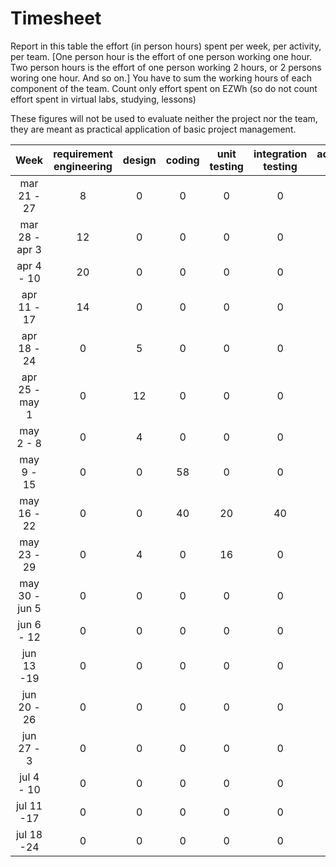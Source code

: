 # Timesheet

Report in this table the effort (in person hours) spent per week, per activity, per team. 
[One person hour is the effort of one person working one hour.
Two person hours is the effort of one person working 2 hours, or 2 persons woring one hour. And so on.]
You have to sum the working hours of each component of the team.
Count only effort spent on EZWh (so do not count effort spent in virtual labs, studying, lessons)

These figures will not be used to evaluate neither the project nor the team, they are meant as practical application of basic project management.

| Week | requirement engineering | design | coding | unit testing | integration testing | acceptance testing | management | git maven |
|:-----------:|:--------:|:-----------:|:-----------:|:----------:|:------------:|:---------------:|:-------------:|:--------------:|
| mar 21 - 27       | 8 | 0 | 0 | 0 | 0 | 0 | 0 | 0 |
| mar 28 - apr 3    | 12 | 0 | 0 | 0 | 0 | 0 | 0 | 0 |
| apr 4 - 10        | 20 | 0 | 0 | 0 | 0 | 0 | 0 | 0 |
| apr 11 - 17       | 14 |0 | 0 | 0 | 0 | 0 | 0 | 0 | 
| apr 18 - 24       | 0 | 5 | 0 | 0 | 0 | 0 | 0 | 0 | 
| apr 25 - may 1    | 0 | 12 | 0 | 0 | 0 | 0 | 0 | 0 |
| may 2 - 8         | 0 | 4 | 0 | 0 | 0 | 0 | 0 | 0 |
| may 9 - 15        | 0 | 0 | 58 | 0 | 0 | 0 | 0 | 0 | 
| may 16 - 22       | 0 | 0 | 40 | 20 | 40 | 0 | 0 | 0 | 
| may 23 - 29       | 0 | 4 | 0 | 16 | 0 | 0 | 0 | 0 | 
| may 30 - jun 5    | 0 | 0 | 0 | 0 | 0 | 6 | 0 | 0 | 
| jun 6 - 12        | 0 | 0 | 0 | 0 | 0 | 2 | 0 | 0 | 
| jun 13 -19        | 0 | 0 | 0 | 0 | 0 | 0 | 1 | 0 | 
| jun 20 - 26       | 0 | 0 | 0 | 0 | 0 | 0 | 0 | 0 | 
| jun 27 - 3        | 0 | 0 | 0 | 0 | 0 | 0 | 0 | 0 | 
| jul 4 - 10        | 0 | 0 | 0 | 0 | 0 | 0 | 0 | 0 | 
| jul 11 -17        | 0 | 0 | 0 | 0 | 0 | 0 | 0 | 0 |
| jul 18 -24        | 0 | 0 | 0 | 0 | 0 | 0 | 0 | 0 |
